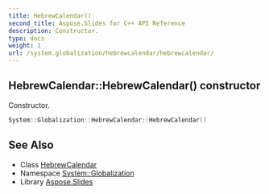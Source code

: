 ```yaml
---
title: HebrewCalendar()
second_title: Aspose.Slides for C++ API Reference
description: Constructor.
type: docs
weight: 1
url: /system.globalization/hebrewcalendar/hebrewcalendar/
---
```

## HebrewCalendar::HebrewCalendar() constructor


Constructor.

```cpp
System::Globalization::HebrewCalendar::HebrewCalendar()
```

## See Also

* Class [HebrewCalendar](../)
* Namespace [System::Globalization](../../)
* Library [Aspose.Slides](../../../)